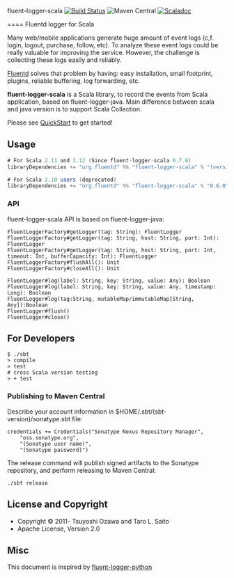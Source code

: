 fluent-logger-scala [![Build Status](https://travis-ci.org/fluent/fluent-logger-scala.svg?branch=develop)](https://travis-ci.org/fluent/fluent-logger-scala)
![Maven Central](https://maven-badges.herokuapp.com/maven-central/org.fluentd/fluent-logger-scala_2.12/badge.svg) [![Scaladoc](http://javadoc-badge.appspot.com/org.fluentd/fluent-logger-scala_2.12.svg?label=scaladoc)](http://javadoc-badge.appspot.com/org.fluentd/fluent-logger-scala_2.12)

====
Fluentd logger for Scala

Many web/mobile applications generate huge amount of event logs (c,f. login, logout, purchase, follow, etc). To analyze these event logs could be really valuable for improving the service. However, the challenge is collecting these logs easily and reliably.

[Fluentd](http://github.com/fluent/fluentd) solves that problem by having: easy installation, small footprint, plugins, reliable buffering, log forwarding, etc.

**fluent-logger-scala** is a Scala library, to record the events from Scala application,  based on fluent-logger-java.
Main difference between scala and java version is to support Scala Collection.

Please see [QuickStart](https://github.com/fluent/fluent-logger-scala/wiki/QuickStart) to get started!

## Usage

```scala
# For Scala 2.11 and 2.12 (Since fluent-logger-scala 0.7.0)
libraryDependencies += "org.fluentd" %% "fluent-logger-scala" % "(version)"

# For Scala 2.10 users (deprecated)
libraryDependencies += "org.fluentd" %% "fluent-logger-scala" % "0.6.0"
```

### API

fluent-logger-scala API is based on fluent-logger-java:

```
FluentLoggerFactory#getLogger(tag: String): FluentLogger
FluentLoggerFactory#getLogger(tag: String, host: String, port: Int): FluentLogger
FluentLoggerFactory#getLogger(tag: String, host: String, port: Int, timeout: Int, bufferCapacity: Int): FluentLogger
FluentLoggerFactory#flushAll(): Unit
FluentLoggerFactory#closeAll(): Unit

FluentLogger#log(label: String, key: String, value: Any): Boolean
FluentLogger#log(label: String, key: String, value: Any, timestamp: Long): Boolean
FluentLogger#log(tag:String, mutableMap/immutableMap[String, Any]):Boolean
FluentLogger#flush()
FluentLogger#close()
```

## For Developers

```
$ ./sbt
> compile
> test
# cross Scala version testing
> + test
```

### Publishing to Maven Central

Describe your account information in $HOME/.sbt/(sbt-version)/sonatype.sbt file:

    credentials += Credentials("Sonatype Nexus Repository Manager",
        "oss.sonatype.org",
        "(Sonatype user name)",
        "(Sonatype password)")

The release command will publish signed artifacts to the Sonatype repository, and perform releasing to Maven Central:

    ./sbt release

## License and Copyright

* Copyright © 2011- Tsuyoshi Ozawa and Taro L. Saito
* Apache License, Version 2.0

## Misc

This document is inspired by [fluent-logger-python](https://github.com/fluent/fluent-logger-python)
